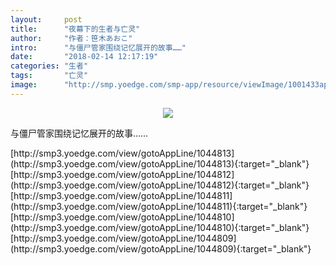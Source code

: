```yaml
---
layout:     post
title:      "夜幕下的生者与亡灵"
author:     "作者：笹木あおこ"
intro:      "与僵尸管家围绕记忆展开的故事……"
date:       "2018-02-14 12:17:19"
categories: "生者"
tags:       "亡灵"
image:      "http://smp.yoedge.com/smp-app/resource/viewImage/1001433appline.png"
---
```

<div style="text-align: center">
<p><img src="http://smp.yoedge.com/smp-app/resource/viewImage/1001433appline.png"/></p>
</div>
<p class="post-meta">
<span>与僵尸管家围绕记忆展开的故事……</span>
</p>
[http://smp3.yoedge.com/view/gotoAppLine/1044813](http://smp3.yoedge.com/view/gotoAppLine/1044813){:target="_blank"}
[http://smp3.yoedge.com/view/gotoAppLine/1044812](http://smp3.yoedge.com/view/gotoAppLine/1044812){:target="_blank"}
[http://smp3.yoedge.com/view/gotoAppLine/1044811](http://smp3.yoedge.com/view/gotoAppLine/1044811){:target="_blank"}
[http://smp3.yoedge.com/view/gotoAppLine/1044810](http://smp3.yoedge.com/view/gotoAppLine/1044810){:target="_blank"}
[http://smp3.yoedge.com/view/gotoAppLine/1044809](http://smp3.yoedge.com/view/gotoAppLine/1044809){:target="_blank"}


